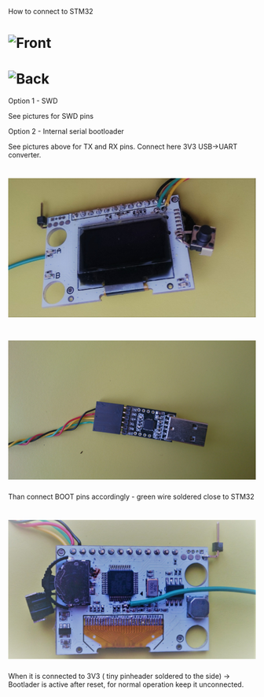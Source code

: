 How to connect to STM32

# ![Front](pro58_front.jpg)

# ![Back](pro58_back.jpg)

Option 1 - SWD

See pictures for SWD pins

Option 2 - Internal serial bootloader

See pictures above for TX and RX pins. Connect here 3V3 USB->UART converter.

# ![TXRX](DSC_0547.jpg)
# ![Dongle](DSC_0548.jpg)

Than connect BOOT pins accordingly - green wire soldered close to STM32

# ![BOOT_PINS](DSC_0543.jpg)



When it is connected to 3V3 ( tiny pinheader soldered to the side) -> Bootlader is active after reset, for normal operation keep it unconnected.

